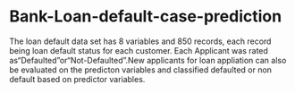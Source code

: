 # Bank-Loan-default-case-prediction
The loan default data set has 8 variables and 850 records, each record being loan default status for each customer. Each Applicant was rated as“Defaulted”or“Not-Defaulted”.New applicants for loan appliation can also be evaluated on the predicton variables and classified defaulted or non default based on predictor variables.
